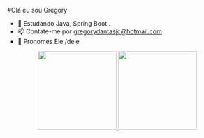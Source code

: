 #Olá eu sou Gregory

- 🌱 Estudando Java, Spring Boot..
- 📫 Contate-me por gregorydantasjc@hotmail.com
- 🧑 Pronomes Ele /dele

<div align="center">
  <a href="https://github.com/rafaballerini">
  <img height="180em" src="https://github-readme-stats.vercel.app/api?username=gregdantas&show_icons=true&theme=radical&include_all_commits=true&count_private=true"/>
  <img height="180em" src="https://github-readme-stats.vercel.app/api/top-langs/?username=gregdantas&layout=compact&langs_count=7&theme=radical"/>
</div>
